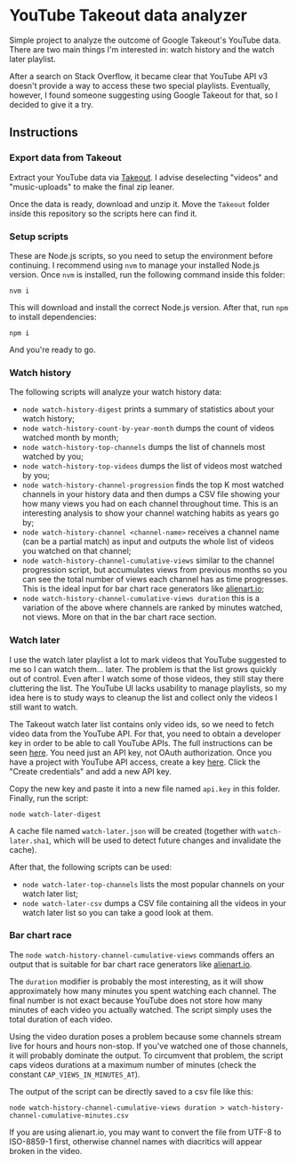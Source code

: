 
# YouTube Takeout data analyzer

Simple project to analyze the outcome of Google Takeout's YouTube data. There are two main things I'm interested in: watch history and the watch later playlist.

After a search on Stack Overflow, it became clear that YouTube API v3 doesn't provide a way to access these two special playlists. Eventually, however, I found someone suggesting using Google Takeout for that, so I decided to give it a try.

## Instructions

### Export data from Takeout

Extract your YouTube data via [Takeout](https://takeout.google.com/settings/takeout). I advise deselecting "videos" and "music-uploads" to make the final zip leaner.

Once the data is ready, download and unzip it. Move the `Takeout` folder inside this repository so the scripts here can find it.

### Setup scripts

These are Node.js scripts, so you need to setup the environment before continuing. I recommend using `nvm` to manage your installed Node.js version. Once `nvm` is installed, run the following command inside this folder:

    nvm i

This will download and install the correct Node.js version. After that, run `npm` to install dependencies:

    npm i

And you're ready to go.

### Watch history

The following scripts will analyze your watch history data:

- `node watch-history-digest` prints a summary of statistics about your watch history;
- `node watch-history-count-by-year-month` dumps the count of videos watched month by month;
- `node watch-history-top-channels` dumps the list of channels most watched by you;
- `node watch-history-top-videos` dumps the list of videos most watched by you;
- `node watch-history-channel-progression` finds the top K most watched channels in your history data and then dumps a CSV file showing your how many views you had on each channel throughout time. This is an interesting analysis to show your channel watching habits as years go by;
- `node watch-history-channel <channel-name>` receives a channel name (can be a partial match) as input and outputs the whole list of videos you watched on that channel;
- `node watch-history-channel-cumulative-views` similar to the channel progression script, but accumulates views from previous months so you can see the total number of views each channel has as time progresses. This is the ideal input for bar chart race generators like [alienart.io](https://alienart.io/);
- `node watch-history-channel-cumulative-views duration` this is a variation of the above where channels are ranked by minutes watched, not views. More on that in the bar chart race section.

### Watch later

I use the watch later playlist a lot to mark videos that YouTube suggested to me so I can watch them... later. The problem is that the list grows quickly out of control. Even after I watch some of those videos, they still stay there cluttering the list. The YouTube UI lacks usability to manage playlists, so my idea here is to study ways to cleanup the list and collect only the videos I still want to watch.

The Takeout watch later list contains only video ids, so we need to fetch video data from the YouTube API. For that, you need to obtain a developer key in order to be able to call YouTube APIs. The full instructions can be seen [here](https://developers.google.com/youtube/v3/getting-started). You need just an API key, not OAuth authorization. Once you have a project with YouTube API access, create a key [here](https://console.cloud.google.com/apis/credentials). Click the "Create credentials" and add a new API key.

Copy the new key and paste it into a new file named `api.key` in this folder. Finally, run the script:

    node watch-later-digest

A cache file named `watch-later.json` will be created (together with `watch-later.sha1`, which will be used to detect future changes and invalidate the cache).

After that, the following scripts can be used:

- `node watch-later-top-channels` lists the most popular channels on your watch later list;
- `node watch-later-csv` dumps a CSV file containing all the videos in your watch later list so you can take a good look at them.

### Bar chart race

The `node watch-history-channel-cumulative-views` commands offers an output that is suitable for bar chart race generators like [alienart.io](https://alienart.io/).

The `duration` modifier is probably the most interesting, as it will show approximately how many minutes you spent watching each channel. The final number is not exact because YouTube does not store how many minutes of each video you actually watched. The script simply uses the total duration of each video.

Using the video duration poses a problem because some channels stream live for hours and hours non-stop. If you've watched one of those channels, it will probably dominate the output. To circumvent that problem, the script caps videos durations at a maximum number of minutes (check the constant `CAP_VIEWS_IN_MINUTES_AT`).

The output of the script can be directly saved to a csv file like this:

    node watch-history-channel-cumulative-views duration > watch-history-channel-cumulative-minutes.csv

If you are using alienart.io, you may want to convert the file from UTF-8 to ISO-8859-1 first, otherwise channel names with diacritics will appear broken in the video.
